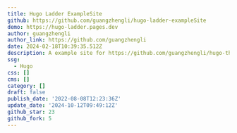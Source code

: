 ```yaml
---
title: Hugo Ladder ExampleSite
github: https://github.com/guangzhengli/hugo-ladder-exampleSite
demo: https://hugo-ladder.pages.dev
author: guangzhengli
author_link: https://github.com/guangzhengli
date: 2024-02-18T10:39:35.512Z
description: A example site for https://github.com/guangzhengli/hugo-theme-ladder
ssg:
  - Hugo
css: []
cms: []
category: []
draft: false
publish_date: '2022-08-08T12:23:36Z'
update_date: '2024-10-12T09:49:12Z'
github_star: 23
github_fork: 5
---
```

